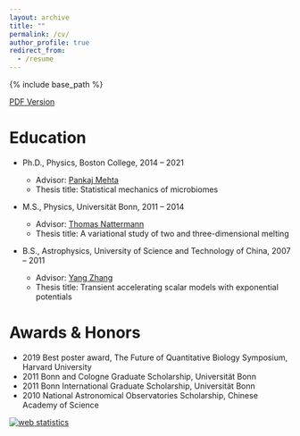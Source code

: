 ```yaml
---
layout: archive
title: ""
permalink: /cv/
author_profile: true
redirect_from:
  - /resume
---
```


{% include base_path %}


<span style="color:#4285F4">[PDF Version](/files/CV_WCui2.pdf) 


Education
======
* Ph.D., Physics, Boston College, 2014 – 2021
  * Advisor: [Pankaj Mehta](http://physics.bu.edu/~pankajm/)
  * Thesis title: Statistical mechanics of microbiomes
  
* M.S., Physics, Universität Bonn, 2011 – 2014
  * Advisor: [Thomas Nattermann](http://www.thp.uni-koeln.de/natter/index.html)
  * Thesis title: A variational study of two and three-dimensional melting

* B.S., Astrophysics, University of Science and Technology of China, 2007 – 2011
  * Advisor: [Yang Zhang](http://dsxt.ustc.edu.cn/zj_js.asp?zzid=169)
  * Thesis title: Transient accelerating scalar models with exponential potentials

Awards & Honors
======
* 2019 Best poster award, The Future of Quantitative Biology Symposium, Harvard University
* 2011 Bonn and Cologne Graduate Scholarship, Universität Bonn
* 2011 Bonn International Graduate Scholarship, Universität Bonn
* 2010 National Astronomical Observatories Scholarship, Chinese Academy of Science

<!-- Default Statcounter code for CV
https://wenping-cui.github.io//cv/ -->
<script type="text/javascript">
var sc_project=12455484; 
var sc_invisible=1; 
var sc_security="3361e7aa"; 
</script>
<script type="text/javascript"
src="https://www.statcounter.com/counter/counter.js"
async></script>
<noscript><div class="statcounter"><a title="web statistics"
href="https://statcounter.com/" target="_blank"><img
class="statcounter"
src="https://c.statcounter.com/12455484/0/3361e7aa/1/"
alt="web statistics"></a></div></noscript>
<!-- End of Statcounter Code -->
